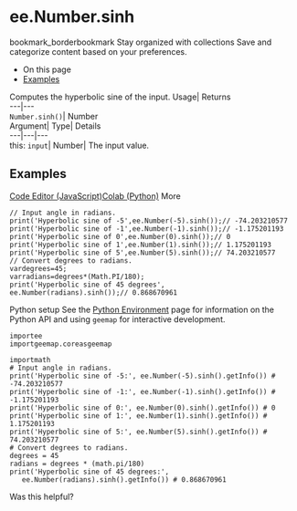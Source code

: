  
#  ee.Number.sinh 
bookmark_borderbookmark Stay organized with collections  Save and categorize content based on your preferences.
  * On this page
  * [Examples](https://developers.google.com/earth-engine/apidocs/ee-number-sinh#examples)


Computes the hyperbolic sine of the input. 
Usage| Returns  
---|---  
`Number.sinh()`| Number  
Argument| Type| Details  
---|---|---  
this: `input`| Number| The input value.  
## Examples
[Code Editor (JavaScript)](https://developers.google.com/earth-engine/apidocs/ee-number-sinh#code-editor-javascript-sample)[Colab (Python)](https://developers.google.com/earth-engine/apidocs/ee-number-sinh#colab-python-sample) More
```
// Input angle in radians.
print('Hyperbolic sine of -5',ee.Number(-5).sinh());// -74.203210577
print('Hyperbolic sine of -1',ee.Number(-1).sinh());// -1.175201193
print('Hyperbolic sine of 0',ee.Number(0).sinh());// 0
print('Hyperbolic sine of 1',ee.Number(1).sinh());// 1.175201193
print('Hyperbolic sine of 5',ee.Number(5).sinh());// 74.203210577
// Convert degrees to radians.
vardegrees=45;
varradians=degrees*(Math.PI/180);
print('Hyperbolic sine of 45 degrees',
ee.Number(radians).sinh());// 0.868670961
```
Python setup
See the [ Python Environment](https://developers.google.com/earth-engine/guides/python_install) page for information on the Python API and using `geemap` for interactive development.
```
importee
importgeemap.coreasgeemap
```
```
importmath
# Input angle in radians.
print('Hyperbolic sine of -5:', ee.Number(-5).sinh().getInfo()) # -74.203210577
print('Hyperbolic sine of -1:', ee.Number(-1).sinh().getInfo()) # -1.175201193
print('Hyperbolic sine of 0:', ee.Number(0).sinh().getInfo()) # 0
print('Hyperbolic sine of 1:', ee.Number(1).sinh().getInfo()) # 1.175201193
print('Hyperbolic sine of 5:', ee.Number(5).sinh().getInfo()) # 74.203210577
# Convert degrees to radians.
degrees = 45
radians = degrees * (math.pi/180)
print('Hyperbolic sine of 45 degrees:',
   ee.Number(radians).sinh().getInfo()) # 0.868670961
```

Was this helpful?
